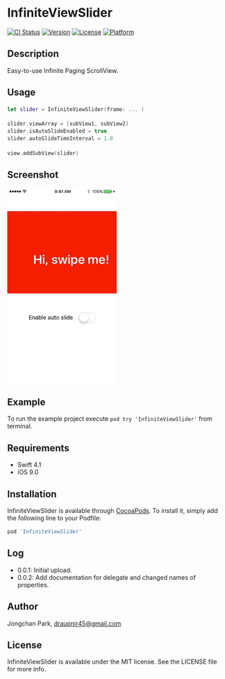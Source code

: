 # InfiniteViewSlider
[![CI Status](http://img.shields.io/travis/draupnir45/InfiniteViewSlider.svg?style=flat)](https://travis-ci.org/draupnir45/InfiniteViewSlider)
[![Version](https://img.shields.io/cocoapods/v/InfiniteViewSlider.svg?style=flat)](http://cocoapods.org/pods/InfiniteViewSlider)
[![License](https://img.shields.io/cocoapods/l/InfiniteViewSlider.svg?style=flat)](http://cocoapods.org/pods/InfiniteViewSlider)
[![Platform](https://img.shields.io/cocoapods/p/InfiniteViewSlider.svg?style=flat)](http://cocoapods.org/pods/InfiniteViewSlider)

## Description
Easy-to-use Infinite Paging ScrollView.

## Usage

```swift
let slider = InfiniteViewSlider(frame: ... )

slider.viewArray = [subView1, subView2]
slider.isAutoSlideEnabled = true
slider.autoSlideTimeInterval = 1.0

view.addSubView(slider)

```


## Screenshot

<img src="screenshot.gif" width = 50%> 

## Example

To run the example project execute `pod try 'InfiniteViewSlider'` from terminal.

## Requirements
- Swift 4.1
- iOS 9.0

## Installation

InfiniteViewSlider is available through [CocoaPods](http://cocoapods.org). To install
it, simply add the following line to your Podfile:

```ruby
pod 'InfiniteViewSlider'
```

## Log
- 0.0.1: Initial upload.
- 0.0.2: Add documentation for delegate and changed names of properties.

## Author

Jongchan Park, draupnir45@gmail.com

## License

InfiniteViewSlider is available under the MIT license. See the LICENSE file for more info.
